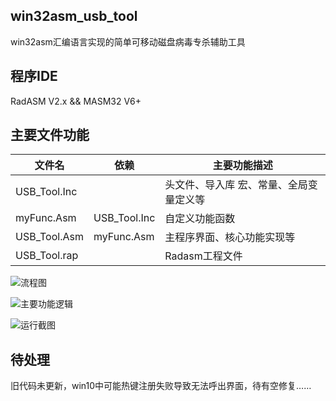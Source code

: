 ## win32asm_usb_tool
win32asm汇编语言实现的简单可移动磁盘病毒专杀辅助工具  

## 程序IDE
RadASM V2.x && MASM32 V6+

## 主要文件功能

| **文件名**   | **依赖**     | **主要功能描述**                         |
| ------------ | ------------ | ---------------------------------------- |
| USB_Tool.Inc |              | 头文件、导入库  宏、常量、全局变量定义等 |
| myFunc.Asm   | USB_Tool.Inc | 自定义功能函数                           |
| USB_Tool.Asm | myFunc.Asm   | 主程序界面、核心功能实现等               |
| USB_Tool.rap |              | Radasm工程文件                          |

![流程图](https://github.com/playGitboy/win32asm_usb_tool/blob/main/image/%E6%B5%81%E7%A8%8B%E5%9B%BE.png)  

![主要功能逻辑](https://github.com/playGitboy/win32asm_usb_tool/blob/main/image/%E5%8A%9F%E8%83%BD%E9%80%BB%E8%BE%91.png)  

![运行截图](https://github.com/playGitboy/win32asm_usb_tool/blob/main/image/%E8%BF%90%E8%A1%8C%E6%88%AA%E5%9B%BE.png)

## 待处理
旧代码未更新，win10中可能热键注册失败导致无法呼出界面，待有空修复……

